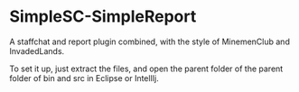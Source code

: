 # SimpleSC-SimpleReport
A staffchat and report plugin combined, with the style of MinemenClub and InvadedLands.

To set it up, just extract the files, and open the parent folder of the parent folder of bin and src in Eclipse or IntellIj.
